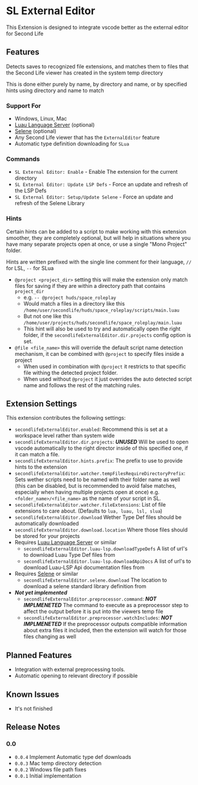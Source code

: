 # SL External Editor

This Extension is designed to integrate vscode better as the external editor for
Second Life

## Features

Detects saves to recognized file extensions, and matches them to files that the
Second Life viewer has created in the system temp directory

This is done either purely by name, by directory and name, or by specified hints
using directory and name to match

### Support For

- Windows, Linux, Mac
- [Luau Language Server](https://marketplace.visualstudio.com/items?itemName=JohnnyMorganz.luau-lsp)
  (optional)
- [Selene](https://marketplace.visualstudio.com/items?itemName=Kampfkarren.selene-vscode)
  (optional)
- Any Second Life viewer that has the `ExternalEditor` feature
- Automatic type definition downloading for `SLua`

### Commands

- `SL External Editor: Enable` - Enable The extension for the current directory
- `SL External Editor: Update LSP Defs` - Force an update and refresh of the LSP
  Defs
- `SL External Editor: Setup/Update Selene` - Force an update and refresh of the
  Selene Library

### Hints

Certain hints can be added to a script to make working with this extension
smoother, they are completely optional, but will help in situations where you
have many separate projects open at once, or use a single "Mono Project" folder.

Hints are written prefixed with the single line comment for their language, `//`
for LSL, `--` for SLua

- `@project <project_dir>` setting this will make the extension only match files
  for saving if they are within a directory path that contains `project_dir`
  - e.g. `-- @project huds/space_roleplay`
  - Would match a files in a directory like this
    `/home/user/secondlife/huds/space_roleplay/scripts/main.luau`
  - But not one like this
    `/home/user/projects/huds/secondlife/space_roleplay/main.luau`
  - This hint will also be used to try and automatically open the right folder,
    if the `secondlifeExternalEditor.dir.projects` config option is set.
- `@file <file_name>` this will override the default script name detection
  mechanism, it can be combined with `@project` to specify files inside a
  project
  - When used in combination with `@project` it restricts to that specific file
    withing the detected project folder.
  - When used without `@project` it just overrides the auto detected script name
    and follows the rest of the matching rules.

## Extension Settings

This extension contributes the following settings:

- `secondlifeExternalEditor.enabled`: Recommend this is set at a workspace level
  rather than system wide
- `secondlifeExternalEditor.dir.projects`: _**UNUSED**_ Will be used to open
  vscode automatically to the right director inside of this specified one, if it
  can match a file.
- `secondlifeExternalEditor.hints.prefix`: The prefix to use to provide hints to
  the extension
- `secondlifeExternalEditor.watcher.tempFilesRequireDirectoryPrefix`: Sets
  wether scripts need to be named with their folder name as well (this can be
  disabled, but is recommended to avoid false matches, especially when having
  multiple projects open at once) e.g. `<folder_name>/<file_name>` as the name
  of your script in SL.
- `secondlifeExternalEditor.watcher.fileExtensions`: List of file extensions to
  care about. (Defaults to `lua, luau, lsl, slua`)
- `secondlifeExternalEditor.download` Wether Type Def files should be
  automatically downloaded
- `secondlifeExternalEditor.download.location` Where those files should be
  stored for your projects
- Requires
  [Luau Language Server](https://marketplace.visualstudio.com/items?itemName=JohnnyMorganz.luau-lsp)
  or similar
  - `secondlifeExternalEditor.luau-lsp.downloadTypeDefs` A list of url's to
    download Luau Type Def files from
  - `secondlifeExternalEditor.luau-lsp.downloadApiDocs` A list of url's to
    download Luau-LSP Api documentation files from
- Requires
  [Selene](https://marketplace.visualstudio.com/items?itemName=Kampfkarren.selene-vscode)
  or similar
  - `secondlifeExternalEditor.selene.download` The location to download a selene
    standard library definition from
- _**Not yet implemented**_
  - `secondlifeExternalEditor.preprocessor.command`: _**NOT IMPLMENETED**_ The
    command to execute as a preprocessor step to affect the output before it is
    put into the viewers temp file
  - `secondlifeExternalEditor.preprocessor.watchIncludes`: _**NOT IMPLMENETED**_
    If the preprocessor outputs compatible information about extra files it
    included, then the extension will watch for those files changing as well

## Planned Features

- Integration with external preprocessing tools.
- Automatic opening to relevant directory if possible

## Known Issues

- It's not finished

## Release Notes

### 0.0

- `0.0.4` Implement Automatic type def downloads
- `0.0.3` Mac temp directory detection
- `0.0.2` Windows file path fixes
- `0.0.1` Initial implementation
